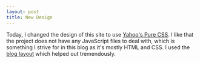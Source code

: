 ```yaml
---
layout: post
title: New Design
---
```


Today, I changed the design of this site to use [Yahoo's Pure CSS](http://purecss.io/).
I like that the project does not have any JavaScript files to deal with, which is
something I strive for in this blog as it's mostly HTML and CSS. I used the
[blog layout](http://purecss.io/layouts/blog/) which helped out tremendously.
